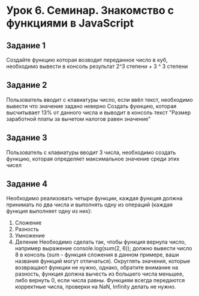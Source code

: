 # Урок 6. Семинар. Знакомство с функциями в JavaScript
## Задание 1
Создайте функцию которая возводит переданное число в куб, необходимо вывести в консоль результат 2^3 степени + 3 ^ 3 степени

## Задание 2
Пользователь вводит с клавиатуры число, если ввёл текст, необходимо вывести что значение задано неверно
Создать фукнцию, которая высчитывает 13% от данного числа и выводит в консоль текст "Размер заработной платы за вычетом налогов равен значение"

## Задание 3
Пользователь с клавиатуры вводит 3 числа, необходимо создать функцию, которая определяет максимальное значение среди этих чисел

## Задание 4
Необходимо реализовать четыре функции, каждая функция должна принимать по два числа и выполнять одну из операций (каждая функция выполняет одну из них):
1. Сложение
2. Разность
3. Умножение
4. Деление
Необходимо сделать так, чтобы функция вернула число, например выражение console.log(sum(2, 6)); должно вывести число 8 в консоль (sum - функция сложения в данном примере, ваши названия функций могут отличаться). Округлять значения, которые возвращают функции не нужно, однако, обратите внимание на разность, функция должна вычесть из большего числа меньшее, либо вернуть 0, если числа равны. Функциям всегда передаются корректные числа, проверки на NaN, Infinity делать не нужно.
